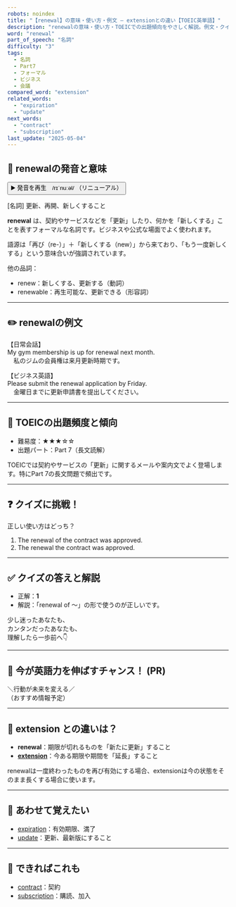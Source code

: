 ```yaml
---
robots: noindex
title: "【renewal】の意味・使い方・例文 ― extensionとの違い【TOEIC英単語】"
description: "renewalの意味・使い方・TOEICでの出題傾向をやさしく解説。例文・クイズ付きでextensionとの違いもわかりやすく学べます。"
word: "renewal"
part_of_speech: "名詞"
difficulty: "3"
tags:
  - 名詞
  - Part7
  - フォーマル
  - ビジネス
  - 会議
compared_word: "extension"
related_words:
  - "expiration"
  - "update"
next_words:
  - "contract"
  - "subscription"
last_update: "2025-05-04"
---
```


## 🔰 renewalの発音と意味

<button class="play-audio" onclick="playTTS('renewal')">
  <span class="play-audio-main">
    ▶️ 発音を再生　/rɪˈnuːəl/
  </span>
  <span class="play-audio-sub">
    （リニューアル）
  </span>
</button>

[名詞] 更新、再開、新しくすること

**renewal** は、契約やサービスなどを「更新」したり、何かを「新しくする」ことを表すフォーマルな名詞です。ビジネスや公式な場面でよく使われます。

語源は「再び（re-）」＋「新しくする（new）」から来ており、「もう一度新しくする」という意味合いが強調されています。

他の品詞：  
- renew：新しくする、更新する（動詞）
- renewable：再生可能な、更新できる（形容詞）

---

## ✏️ renewalの例文

【日常会話】  
My gym membership is up for renewal next month.  
　私のジムの会員権は来月更新時期です。

【ビジネス英語】  
Please submit the renewal application by Friday.  
　金曜日までに更新申請書を提出してください。

---

## 🎯 TOEICの出題頻度と傾向

- 難易度：★★★☆☆
- 出題パート：Part 7（長文読解）

TOEICでは契約やサービスの「更新」に関するメールや案内文でよく登場します。特にPart 7の長文問題で頻出です。

---

## ❓ クイズに挑戦！

正しい使い方はどっち？

1. The renewal of the contract was approved.  
2. The renewal the contract was approved.

---

## ✅ クイズの答えと解説

- 正解：**1**
- 解説：「renewal of ～」の形で使うのが正しいです。

少し迷ったあなたも、  
カンタンだったあなたも、  
理解したら一歩前へ👇️

---

## 🚀 今が英語力を伸ばすチャンス！ (PR)

<div class="info-center">
＼行動が未来を変える／<br>  
（おすすめ情報予定）
</div>

---

## 🤔  extension との違いは？

- **renewal**：期限が切れるものを「新たに更新」すること
- **[extension](/word/extension/)**：今ある期限や期間を「延長」すること

renewalは一度終わったものを再び有効にする場合、extensionは今の状態をそのまま長くする場合に使います。

---

## 🧩 あわせて覚えたい

- [expiration](/word/expiration/)：有効期限、満了
- [update](/word/update/)：更新、最新版にすること

---

## 📖 できればこれも

- [contract](/word/contract/)：契約
- [subscription](/word/subscription/)：購読、加入

<!-- cvid: aid40_bid14 -->

